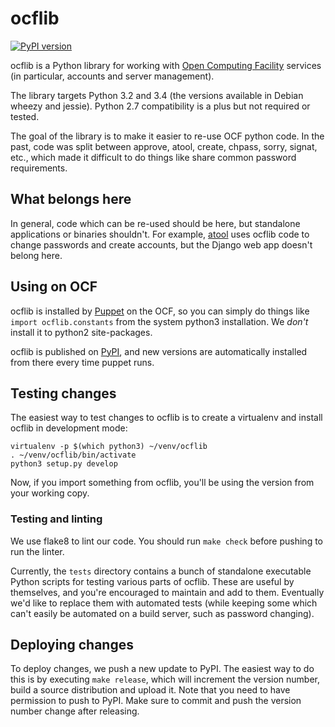 ocflib
======
[![PyPI version](https://badge.fury.io/py/ocflib.svg)](https://pypi.python.org/pypi/ocflib)

ocflib is a Python library for working with [Open Computing Facility][ocf]
services (in particular, accounts and server management).

The library targets Python 3.2 and 3.4 (the versions available in Debian wheezy
and jessie). Python 2.7 compatibility is a plus but not required or tested.

The goal of the library is to make it easier to re-use OCF python code. In the
past, code was split between approve, atool, create, chpass, sorry, signat,
etc., which made it difficult to do things like share common password
requirements.

## What belongs here

In general, code which can be re-used should be here, but standalone
applications or binaries shouldn't. For example, [atool][atool] uses ocflib
code to change passwords and create accounts, but the Django web app doesn't
belong here.

## Using on OCF

ocflib is installed by [Puppet][puppet] on the OCF, so you can simply do things
like `import ocflib.constants` from the system python3 installation. We *don't*
install it to python2 site-packages.

ocflib is published on [PyPI][pypi], and new versions are automatically
installed from there every time puppet runs.

## Testing changes

The easiest way to test changes to ocflib is to create a virtualenv and install
ocflib in development mode:

    virtualenv -p $(which python3) ~/venv/ocflib
    . ~/venv/ocflib/bin/activate
    python3 setup.py develop

Now, if you import something from ocflib, you'll be using the version from your
working copy.

### Testing and linting

We use flake8 to lint our code. You should run `make check` before pushing to
run the linter.

Currently, the `tests` directory contains a bunch of standalone executable
Python scripts for testing various parts of ocflib. These are useful by
themselves, and you're encouraged to maintain and add to them. Eventually we'd
like to replace them with automated tests (while keeping some which can't
easily be automated on a build server, such as password changing).

## Deploying changes

To deploy changes, we push a new update to PyPI. The easiest way to do this is
by executing `make release`, which will increment the version number, build a
source distribution and upload it. Note that you need to have permission to
push to PyPI. Make sure to commit and push the version number change after
releasing.

[ocf]: https://www.ocf.berkeley.edu/
[atool]: https://github.com/ocf/atool/
[puppet]: https://github.com/ocf/puppet/
[pypi]: https://pypi.python.org/pypi/ocflib
